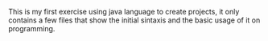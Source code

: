 This is my first exercise using java language to create projects, it only contains a few files that show the initial sintaxis and the basic usage of it on programming.

